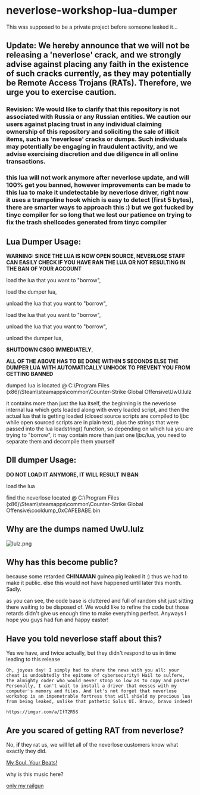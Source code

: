 # neverlose-workshop-lua-dumper
This was supposed to be a private project before someone leaked it...

## Update: We hereby announce that we will not be releasing a 'neverlose' crack, and we strongly advise against placing any faith in the existence of such cracks currently, as they may potentially be Remote Access Trojans (RATs). Therefore, we urge you to exercise caution.

### Revision: We would like to clarify that this repository is not associated with Russia or any Russian entities. We caution our users against placing trust in any individual claiming ownership of this repository and soliciting the sale of illicit items, such as 'neverlose' cracks or dumps. Such individuals may potentially be engaging in fraudulent activity, and we advise exercising discretion and due diligence in all online transactions.

### this lua will not work anymore after neverlose update, and will 100% get you banned, however improvements can be made to this lua to make it undetectable by neverlose driver, right now it uses a trampoline hook which is easy to detect (first 5 bytes), there are smarter ways to approach this :) but we got fucked by tinyc compiler for so long that we lost our patience on trying to fix the trash shellcodes generated from tinyc compiler

## Lua Dumper Usage: 
**WARNING: SINCE THE LUA IS NOW OPEN SOURCE, NEVERLOSE STAFF CAN EASILY CHECK IF YOU HAVE RAN THE LUA OR NOT RESULTING IN THE BAN OF YOUR ACCOUNT**

load the lua that you want to "borrow",

load the dumper lua,

unload the lua that you want to "borrow",

load the lua that you want to "borrow",

unload the lua that you want to "borrow",

unload the dumper lua,

**SHUTDOWN CSGO IMMEDIATELY**,

**ALL OF THE ABOVE HAS TO BE DONE WITHIN 5 SECONDS ELSE THE DUMPER LUA WITH AUTOMATICALLY UNHOOK TO PREVENT YOU FROM GETTING BANNED**

dumped lua is located @ C:\Program Files (x86)\Steam\steamapps\common\Counter-Strike Global Offensive\UwU.lulz

it contains more than just the lua itself, the beginning is the neverlose internal lua which gets loaded along with every loaded script, and then the actual lua that is getting loaded (closed source scripts are compiled to ljbc while open sourced scripts are in plain text), plus the strings that were passed into the lua loadstring() function, so depending on which lua you are trying to "borrow", it may contain more than just one ljbc/lua, you need to separate them and decompile them yourself

## Dll dumper Usage:
**DO NOT LOAD IT ANYMORE, IT **WILL** RESULT IN BAN**

load the lua

find the neverlose located @ C:\Program Files (x86)\Steam\steamapps\common\Counter-Strike Global Offensive\cooldump_0xCAFEBABE.bin

## Why are the dumps named UwU.lulz

![lulz.png](lulz.png)

## Why has this become public?

because some retarded **CHINAMAN** guinea pig leaked it :) thus we had to make it public.
else this would not have happened until later this month. Sadly.

as you can see, the code base is cluttered and full of random shit just sitting there waiting to be disposed of. We would like to refine the code but those retards didn't give us enough time to make everything perfect. Anyways I hope you guys had fun and happy easter!

## Have you told neverlose staff about this?

Yes we have, and twice actually, but they didn't respond to us in time leading to this release

```
Oh, joyous day! I simply had to share the news with you all: your cheat is undoubtedly the epitome of cybersecurity! Hail to sulferw, the almighty coder who would never stoop so low as to copy and paste! Personally, I can't wait to install a driver that messes with my computer's memory and files. And let's not forget that neverlose workshop is an impenetrable fortress that will shield my precious lua from being leaked, unlike that pathetic Solus UI. Bravo, bravo indeed!

https://imgur.com/a/IfT2R5S
```

## Are you scared of getting RAT from neverlose?

No, **if** they rat us, we will let all of the neverlose customers know what exactly they did. 

[My Soul, Your Beats!](https://youtu.be/zIFV8UUs1-c)

why is this music here? 

[only my railgun](https://youtu.be/UmnQ2fEoXUI)

